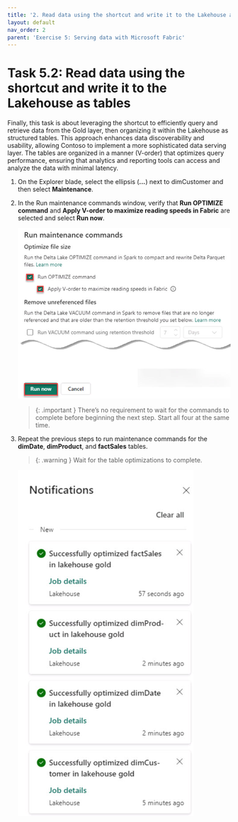 ```yaml
---
title: '2. Read data using the shortcut and write it to the Lakehouse as tables'
layout: default
nav_order: 2
parent: 'Exercise 5: Serving data with Microsoft Fabric'
---
```


# Task 5.2: Read data using the shortcut and write it to the Lakehouse as tables

Finally, this task is about leveraging the shortcut to efficiently query and retrieve data from the Gold layer, then organizing it within the Lakehouse as structured tables. This approach enhances data discoverability and usability, allowing Contoso to implement a more sophisticated data serving layer. The tables are organized in a manner (V-order) that optimizes query performance, ensuring that analytics and reporting tools can access and analyze the data with minimal latency. 

1. On the Explorer blade, select the ellipsis (***...***) next to dimCustomer and then select **Maintenance**.

1. In the Run maintenance commands window, verify that **Run OPTIMIZE command** and **Apply V-order to maximize reading speeds in Fabric** are selected and select **Run now**.

    ![Run-maintenance.png](../media/instructions257645/Run-maintenance.png)

    >{: .important }
    >There’s no requirement to wait for the commands to complete before beginning the next step. Start all four at the same time.

1. Repeat the previous steps to run maintenance commands for the **dimDate**, **dimProduct**, and **factSales** tables.

    >{: .warning }
    >Wait for the table optimizations to complete.

    ![notification121.jpg](../media/instructions254096/notification121.jpg)
